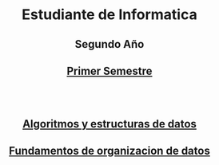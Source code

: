 <h1 align="center"> Estudiante de Informatica </h1>
<h2 align="center"> Segundo Año </h2>
<div>
  <a href="https://github.com/BautistaMarquez/SegundoPrimerSemestre"> <h2 align="center"> Primer Semestre</h2> </a>
  <br> <br/>
   <a href="https://github.com/BautistaMarquez/SegundoPrimerSemestre/tree/main/AyED"> <h2 align="center"> Algoritmos y estructuras de datos </h2> </a> <a href="https://github.com/BautistaMarquez/SegundoPrimerSemestre/tree/main/FOD"> <h2 align="center"> Fundamentos de organizacion de datos </h2> </a>
</div>



